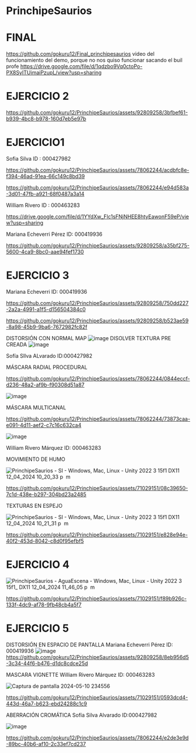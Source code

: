 # PrinchipeSaurios

# FINAL
https://github.com/gokuru12/Final_princhipesaurios
video del funcionamiento del demo, porque no nos quiso funcionar sacando el buil profe
https://drive.google.com/file/d/1qdzbo9Vq0ctoPo-PX8SyITUimaiPzupL/view?usp=sharing

# EJERCICIO 2

https://github.com/gokuru12/PrinchipeSaurios/assets/92809258/3bfbef61-b939-4bc8-b978-160d7eb5e97b


# EJERCICIO1
Sofia Silva ID : 000427982


https://github.com/gokuru12/PrinchipeSaurios/assets/78062244/acdbfc8e-f394-46ad-91ea-66c149c8bd39


https://github.com/gokuru12/PrinchipeSaurios/assets/78062244/e94d583a-3d01-47fb-a921-68f0487a3a14


William Rivero ID : 000463283

https://drive.google.com/file/d/1YYdXw_Flc1sFNjNHEE8htyEawonF59eP/view?usp=sharing

Mariana Echeverri Pérez ID: 000419936

https://github.com/gokuru12/PrinchipeSaurios/assets/92809258/a35bf275-5600-4ca9-8bc0-aae94fef1730

# EJERCICIO 3
Mariana Echeverri ID: 000419936


https://github.com/gokuru12/PrinchipeSaurios/assets/92809258/750dd227-2a2a-4991-a1f5-d156504384c0


https://github.com/gokuru12/PrinchipeSaurios/assets/92809258/b523ae59-8a98-45b9-9ba6-7672982fc82f



DISTORSIÓN CON NORMAL MAP
![image](https://github.com/gokuru12/PrinchipeSaurios/assets/92809258/d1ff8787-80fd-481e-bd33-cf25d875e454)
DISOLVER TEXTURA PRE CREADA
![image](https://github.com/gokuru12/PrinchipeSaurios/assets/92809258/b5d7b433-493a-45fa-a455-4b65df229c28)




Sofía SIlva ALvarado ID:000427982

MÁSCARA RADIAL PROCEDURAL

https://github.com/gokuru12/PrinchipeSaurios/assets/78062244/0844eccf-d236-48a2-af9b-f90308d51a87

![image](https://github.com/gokuru12/PrinchipeSaurios/assets/78062244/3b8fc4bf-380d-49ce-8862-447007a23bf5)

MÁSCARA MULTICANAL

https://github.com/gokuru12/PrinchipeSaurios/assets/78062244/73873caa-e091-4d11-aef2-c7c16c632ca4

![image](https://github.com/gokuru12/PrinchipeSaurios/assets/78062244/5cd0aa3a-d519-4c58-8030-0955011a562c)


William Rivero Márquez ID: 000463283

MOVIMIENTO DE HUMO

![PrinchipeSaurios - SI - Windows, Mac, Linux - Unity 2022 3 15f1 _DX11_ 12_04_2024 10_20_33 p  m](https://github.com/gokuru12/PrinchipeSaurios/assets/71029151/36ce0e91-2e93-45bf-b25b-323502e3d9bf)


https://github.com/gokuru12/PrinchipeSaurios/assets/71029151/08c39650-7c1d-438e-b297-304bd23a2485


TEXTURAS EN ESPEJO

![PrinchipeSaurios - SI - Windows, Mac, Linux - Unity 2022 3 15f1 _DX11_ 12_04_2024 10_21_31 p  m](https://github.com/gokuru12/PrinchipeSaurios/assets/71029151/b2d9a519-139c-4b6e-9561-d5ff9ef3cf36)



https://github.com/gokuru12/PrinchipeSaurios/assets/71029151/e828e94e-40f2-453d-8042-c8d0f95efbf5



# EJERCICIO 4


![PrinchipeSaurios - AguaEscena - Windows, Mac, Linux - Unity 2022 3 15f1_ _DX11_ 12_04_2024 11_46_05 p  m](https://github.com/gokuru12/PrinchipeSaurios/assets/71029151/446e15ec-b661-4d19-b97d-086e5711889f)


https://github.com/gokuru12/PrinchipeSaurios/assets/71029151/f89b926c-133f-4dc9-af78-9fb48cb4a5f7



# EJERCICIO 5 

DISTORSIÓN EN ESPACIO DE PANTALLA
Mariana Echeverri Pérez ID: 000419936
![image](https://github.com/gokuru12/PrinchipeSaurios/assets/92809258/6d9f0bc8-94bf-4c27-82c3-995bfeb4d91e)
https://github.com/gokuru12/PrinchipeSaurios/assets/92809258/8eb956d5-3c34-44f6-b476-d1dc8cdce25d


MASCARA VIGNETTE
William Rivero Márquez ID: 000463283


![Captura de pantalla 2024-05-10 234556](https://github.com/gokuru12/PrinchipeSaurios/assets/71029151/aab0d6a1-6ee2-4439-95c3-9f8ef3d1825e)


https://github.com/gokuru12/PrinchipeSaurios/assets/71029151/0593dcd4-443d-46a7-b623-ebd24288c1c9

ABERRACIÓN CROMÁTICA
Sofía Silva Alvarado ID:000427982

![image](https://github.com/gokuru12/PrinchipeSaurios/assets/78062244/6167084d-df48-4cb1-bf1d-103ee0461700)


https://github.com/gokuru12/PrinchipeSaurios/assets/78062244/e2de3e9d-89bc-40b6-af10-2c33ef7cd237









